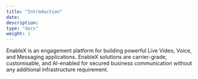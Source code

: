 ```yaml
---
title: "Introduction"
date: 
description:
type: "docs"
weight: 1
---
```

EnableX is an engagement platform for building powerful Live Video, Voice, and Messaging applications. EnableX solutions are carrier-grade, customisable, and AI-enabled for secured business communication without any additional infrastructure requirement.

